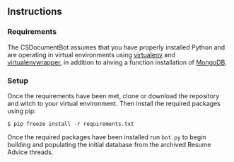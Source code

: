 

## Instructions

### Requirements

The CSDocumentBot assumes that you have properly installed Python and are operating in virtual environments using [virtualenv](https://virtualenv.pypa.io/en/stable/) and [virtualenvwrapper](http://virtualenvwrapper.readthedocs.io/en/latest/), in addition to ahving a function installation of [MongoDB](https://docs.mongodb.com/manual/installation/).

### Setup
Once the requirements have been met, clone or download the repository and witch to your virtual environment. Then install the required packages using pip:

`$ pip freeze install -r requirements.txt`

Once the required packages have been installed run `bot.py` to begin building and populating the initial database from the archived Resume Advice threads.
